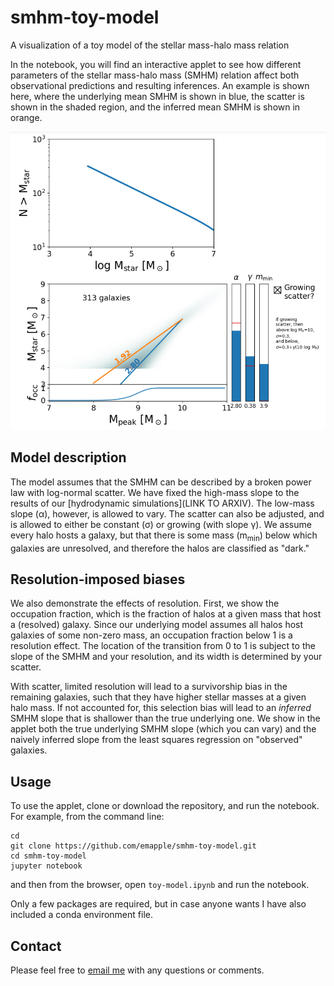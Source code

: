 # smhm-toy-model
A visualization of a toy model of the stellar mass-halo mass relation

In the notebook, you will find an interactive applet to see how different parameters of the stellar mass-halo mass (SMHM) relation affect both observational predictions and resulting inferences. An example is shown here, where the underlying mean SMHM is shown in blue, the scatter is shown in the shaded region, and the inferred mean SMHM is shown in orange.

![example SMHM toy model](figures/toy-model-example.png)

## Model description
The model assumes that the SMHM can be described by a broken power law with log-normal scatter. We have fixed the high-mass slope to the results of our [hydrodynamic simulations](LINK TO ARXIV). The low-mass slope (α), however, is allowed to vary. The scatter can also be adjusted, and is allowed to either be constant (σ) or growing (with slope γ). We assume every halo hosts a galaxy, but that there is some mass (m<sub>min</sub>) below which galaxies are unresolved, and therefore the halos are classified as "dark."

## Resolution-imposed biases

We also demonstrate the effects of resolution. First, we show the occupation fraction, which is the fraction of halos at a given mass that host a (resolved) galaxy. Since our underlying model assumes all halos host galaxies of some non-zero mass, an occupation fraction below 1 is a resolution effect. The location of the transition from 0 to 1 is subject to the slope of the SMHM and your resolution, and its width is determined by your scatter.

With scatter, limited resolution will lead to a survivorship bias in the remaining galaxies, such that they have higher stellar masses at a given halo mass. If not accounted for, this selection bias will lead to an _inferred_ SMHM slope that is shallower than the true underlying one. We show in the applet both the true underlying SMHM slope (which you can vary) and the naively inferred slope from the least squares regression on "observed" galaxies.

## Usage

To use the applet, clone or download the repository, and run the notebook. For example, from the command line:
```
cd
git clone https://github.com/emapple/smhm-toy-model.git
cd smhm-toy-model
jupyter notebook
```
and then from the browser, open `toy-model.ipynb` and run the notebook.

Only a few packages are required, but in case anyone wants I have also included a conda environment file.

## Contact

Please feel free to [email me](mailto:elaad.applebaum@gmail.com) with any questions or comments.
